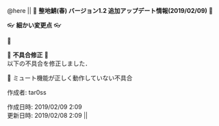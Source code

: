 @here 
||
:cherry_blossom:  **__整地鯖(春) バージョン1.2 追加アップデート情報(2019/02/09)__** :cherry_blossom:  



:eyeglasses: **__細かい変更点__** :eyeglasses:    

:diamond_shape_with_a_dot_inside:  


:bow: **__不具合修正__** :bow:   
以下の不具合を修正しました．  

:diamond_shape_with_a_dot_inside: ミュート機能が正しく動作していない不具合  


作成者: tar0ss  

作成日時: 2019/02/09 2:09  
更新日時: 2019/02/08 2:09
||